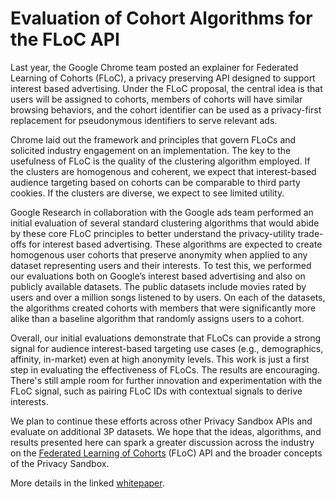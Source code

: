 <h1>Evaluation of Cohort Algorithms for the FLoC API</h1>

Last year, the Google Chrome team posted an explainer for Federated Learning of Cohorts (FLoC), a privacy preserving API designed to support interest based advertising. Under the FLoC proposal, the central idea is that users will be assigned to cohorts, members of cohorts will have similar browsing behaviors, and the cohort identifier can be used as a privacy-first replacement for pseudonymous identifiers to serve relevant ads.

Chrome laid out the framework and principles that govern FLoCs and solicited industry engagement on an implementation. The key to the usefulness of FLoC is the quality of the clustering algorithm employed. If the clusters are homogenous and coherent, we expect that interest-based audience targeting based on cohorts can be comparable to third party cookies. If the clusters are diverse, we expect to see limited utility. 

Google Research in collaboration with the Google ads team performed an initial evaluation of several standard clustering algorithms that would abide by these core FLoC principles to better understand the privacy-utility trade-offs for interest based advertising. These algorithms are expected to create homogenous user cohorts that preserve anonymity when applied to any dataset representing users and their interests. To test this, we performed our evaluations both on Google’s interest based advertising and also on publicly available datasets. The public datasets include movies rated by users and over a million songs listened to by users. On each of the datasets, the algorithms created cohorts with members that were significantly more alike than a baseline algorithm that randomly assigns users to a cohort.

Overall, our initial evaluations demonstrate that FLoCs can provide a strong signal for audience interest-based targeting use cases (e.g., demographics, affinity, in-market) even at high anonymity levels. This work is just a first step in evaluating the effectiveness of FLoCs. The results are encouraging. There's still ample room for further innovation and experimentation with the FLoC signal, such as pairing FLoC IDs with contextual signals to derive interests.

We plan to continue these efforts across other Privacy Sandbox APIs and evaluate on additional 3P datasets. We hope that the ideas, algorithms, and results presented here can spark a greater discussion across the industry on the [Federated Learning of Cohorts](https://github.com/jkarlin/floc "FLoC") (FLoC)  API and the broader concepts of the Privacy Sandbox.

More details in the linked [whitepaper](https://github.com/google/ads-privacy/raw/master/proposals/FLoC/FLOC-Whitepaper-Google.pdf "google floc whitepaper").

